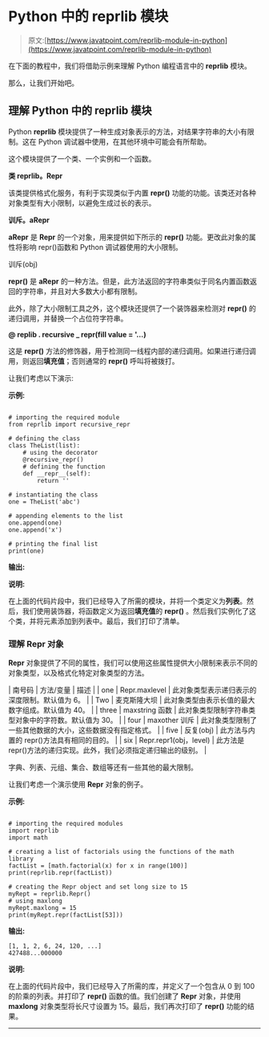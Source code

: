 # Python 中的 reprlib 模块

> 原文:[https://www.javatpoint.com/reprlib-module-in-python](https://www.javatpoint.com/reprlib-module-in-python)

在下面的教程中，我们将借助示例来理解 Python 编程语言中的 **reprlib** 模块。

那么，让我们开始吧。

## 理解 Python 中的 reprlib 模块

Python **reprlib** 模块提供了一种生成对象表示的方法，对结果字符串的大小有限制。这在 Python 调试器中使用，在其他环境中可能会有所帮助。

这个模块提供了一个类、一个实例和一个函数。

**类 reprlib。Repr**

该类提供格式化服务，有利于实现类似于内置 **repr()** 功能的功能。该类还对各种对象类型有大小限制，以避免生成过长的表示。

**训斥。aRepr**

**aRepr** 是 **Repr** 的一个对象，用来提供如下所示的 **repr()** 功能。更改此对象的属性将影响 repr()函数和 Python 调试器使用的大小限制。

训斥(obj)

**repr()** 是 **aRepr** 的一种方法。但是，此方法返回的字符串类似于同名内置函数返回的字符串，并且对大多数大小都有限制。

此外，除了大小限制工具之外，这个模块还提供了一个装饰器来检测对 **__repr__()** 的递归调用，并替换一个占位符字符串。

**@ replib . recursive _ repr(fill value = '…)**

这是 **__repr__()** 方法的修饰器，用于检测同一线程内部的递归调用。如果进行递归调用，则返回**填充值**；否则通常的 **__repr__()** 呼叫将被拨打。

让我们考虑以下演示:

**示例:**

```

# importing the required module
from reprlib import recursive_repr

# defining the class
class TheList(list):
    # using the decorator
    @recursive_repr()
    # defining the function
    def __repr__(self):
        return ''

# instantiating the class
one = TheList('abc')

# appending elements to the list
one.append(one)
one.append('x')

# printing the final list
print(one)

```

**输出:**

**说明:**

在上面的代码片段中，我们已经导入了所需的模块，并将一个类定义为**列表**。然后，我们使用装饰器，将函数定义为返回**填充值**的 **__repr__()** 。然后我们实例化了这个类，并将元素添加到列表中。最后，我们打印了清单。

### 理解 Repr 对象

**Repr** 对象提供了不同的属性，我们可以使用这些属性提供大小限制来表示不同的对象类型，以及格式化特定对象类型的方法。

| 南号码 | 方法/变量 | 描述 |
| one | Repr.maxlevel | 此对象类型表示递归表示的深度限制。默认值为 6。 |
| Two | 麦克斯隆大坝 | 此对象类型由表示长值的最大数字组成。默认值为 40。 |
| three | maxstring 函数 | 此对象类型限制字符串类型对象中的字符数。默认值为 30。 |
| four | maxother 训斥 | 此对象类型限制了一些其他数据的大小，这些数据没有指定格式。 |
| five | 反复(obj) | 此方法与内置的 repr()方法具有相同的目的。 |
| six | Repr.repr1(obj，level) | 此方法是 repr()方法的递归实现。此外，我们必须指定递归输出的级别。 |

字典、列表、元组、集合、数组等还有一些其他的最大限制。

让我们考虑一个演示使用 **Repr** 对象的例子。

**示例:**

```

# importing the required modules
import reprlib
import math

# creating a list of factorials using the functions of the math library
factList = [math.factorial(x) for x in range(100)]
print(reprlib.repr(factList))

# creating the Repr object and set long size to 15
myRept = reprlib.Repr()
# using maxlong
myRept.maxlong = 15
print(myRept.repr(factList[53]))

```

**输出:**

```
[1, 1, 2, 6, 24, 120, ...]
427488...000000

```

**说明:**

在上面的代码片段中，我们已经导入了所需的库，并定义了一个包含从 0 到 100 的阶乘的列表。并打印了 **repr()** 函数的值。我们创建了 **Repr** 对象，并使用 **maxlong** 对象类型将长尺寸设置为 15。最后，我们再次打印了 **repr()** 功能的结果。

* * *